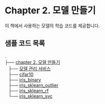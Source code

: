 # Chapter 2. 모델 만들기

이 책에서 사용하는 모델의 학습 코드를 제공합니다.

## 샘플 코드 목록

.</br>
├── [chapter 2. 모델 만들기](./)</br>
   ├── [모델 관리 서비스](./model_db)</br>
   ├── [cifar10](./cifar10)</br>
   ├── [iris_binary](./iris_binary)</br>
   ├── [iris_sklearn_outlier](./iris_sklearn_outlier)</br>
   ├── [iris_sklearn_rf](./iris_sklearn_rf)</br>
   └── [iris_sklearn_svc](./iris_sklearn_svc)</br>
